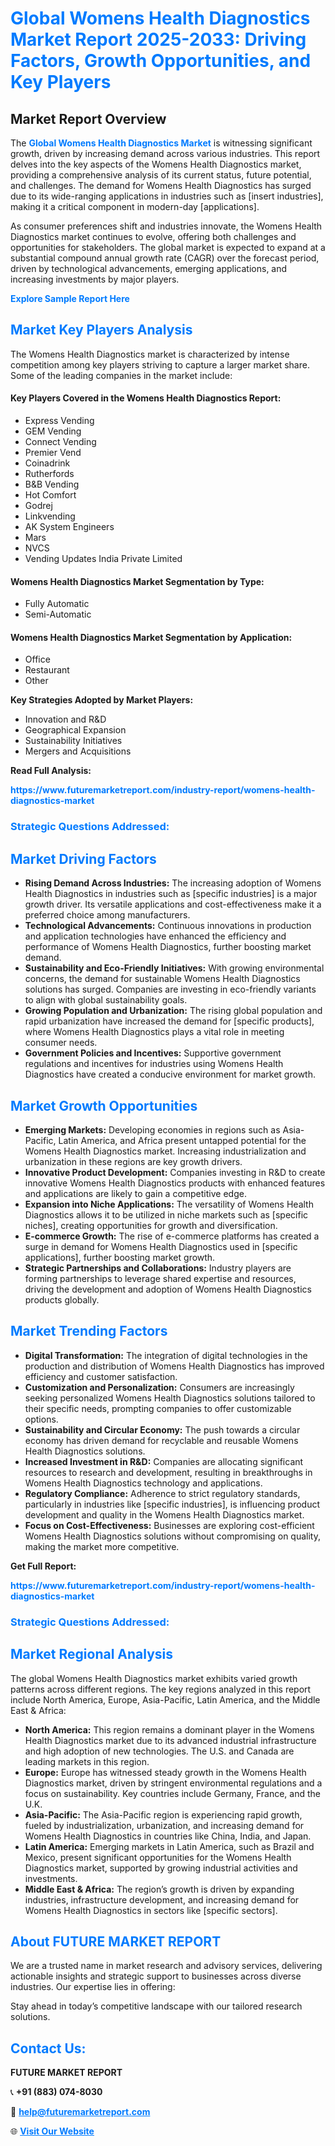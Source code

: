 <h1 style="color: #007BFF;">Global Womens Health Diagnostics Market Report 2025-2033: Driving Factors, Growth Opportunities, and Key Players</h1>

<section id="overview">
<h2>Market Report Overview</h2>
<p>The <a href="https://www.futuremarketreport.com/industry-report/womens-health-diagnostics-market" style="color: #007BFF; text-decoration: none;"><strong>Global Womens Health Diagnostics Market</strong></a> is witnessing significant growth, driven by increasing demand across various industries. This report delves into the key aspects of the Womens Health Diagnostics market, providing a comprehensive analysis of its current status, future potential, and challenges. The demand for Womens Health Diagnostics has surged due to its wide-ranging applications in industries such as [insert industries], making it a critical component in modern-day [applications].</p>
<p>As consumer preferences shift and industries innovate, the Womens Health Diagnostics market continues to evolve, offering both challenges and opportunities for stakeholders. The global market is expected to expand at a substantial compound annual growth rate (CAGR) over the forecast period, driven by technological advancements, emerging applications, and increasing investments by major players.</p>
</section>

<section id="overview">
<p><a href="https://www.futuremarketreport.com/request-sample/reportId=35518" style="color: #007BFF; text-decoration: none;"><strong>Explore Sample Report Here</strong></a></p>
</section>

<section id="key-players">
<h2 style="color: #007BFF;">Market Key Players Analysis</h2>
<p>The Womens Health Diagnostics market is characterized by intense competition among key players striving to capture a larger market share. Some of the leading companies in the market include:</p>
<h4>Key Players Covered in the Womens Health Diagnostics Report:</h4>
<ul><li>Express Vending</li><li>GEM Vending</li><li>Connect Vending</li><li>Premier Vend</li><li>Coinadrink</li><li>Rutherfords</li><li>B&amp;B Vending</li><li>Hot Comfort</li><li>Godrej</li><li>Linkvending</li><li>AK System Engineers</li><li>Mars</li><li>NVCS</li><li>Vending Updates India Private Limited</li></ul>
<h4>Womens Health Diagnostics Market Segmentation by Type:</h4>
<ul><li>Fully Automatic</li><li>Semi-Automatic</li></ul>

<h4>Womens Health Diagnostics Market Segmentation by Application:</h4>
<ul><li>Office</li><li>Restaurant</li><li>Other</li></ul>
<p><strong>Key Strategies Adopted by Market Players:</strong></p>
<ul>
<li>Innovation and R&D</li>
<li>Geographical Expansion</li>
<li>Sustainability Initiatives</li>
<li>Mergers and Acquisitions</li>
</ul>
</section>

<section>
<p><strong>Read Full Analysis: </strong></p><a href="https://www.futuremarketreport.com/industry-report/womens-health-diagnostics-market" style="color: #007BFF; text-decoration: none;"><strong>https://www.futuremarketreport.com/industry-report/womens-health-diagnostics-market</strong></a>
<h3 style="color: #007BFF;">Strategic Questions Addressed:</h3>
</section>

<section id="driving-factors">
<h2 style="color: #007BFF;">Market Driving Factors</h2>
<ul>
<li><strong>Rising Demand Across Industries:</strong> The increasing adoption of Womens Health Diagnostics in industries such as [specific industries] is a major growth driver. Its versatile applications and cost-effectiveness make it a preferred choice among manufacturers.</li>
<li><strong>Technological Advancements:</strong> Continuous innovations in production and application technologies have enhanced the efficiency and performance of Womens Health Diagnostics, further boosting market demand.</li>
<li><strong>Sustainability and Eco-Friendly Initiatives:</strong> With growing environmental concerns, the demand for sustainable Womens Health Diagnostics solutions has surged. Companies are investing in eco-friendly variants to align with global sustainability goals.</li>
<li><strong>Growing Population and Urbanization:</strong> The rising global population and rapid urbanization have increased the demand for [specific products], where Womens Health Diagnostics plays a vital role in meeting consumer needs.</li>
<li><strong>Government Policies and Incentives:</strong> Supportive government regulations and incentives for industries using Womens Health Diagnostics have created a conducive environment for market growth.</li>
</ul>
</section>

<section id="growth-opportunities">
<h2 style="color: #007BFF;">Market Growth Opportunities</h2>
<ul>
<li><strong>Emerging Markets:</strong> Developing economies in regions such as Asia-Pacific, Latin America, and Africa present untapped potential for the Womens Health Diagnostics market. Increasing industrialization and urbanization in these regions are key growth drivers.</li>
<li><strong>Innovative Product Development:</strong> Companies investing in R&D to create innovative Womens Health Diagnostics products with enhanced features and applications are likely to gain a competitive edge.</li>
<li><strong>Expansion into Niche Applications:</strong> The versatility of Womens Health Diagnostics allows it to be utilized in niche markets such as [specific niches], creating opportunities for growth and diversification.</li>
<li><strong>E-commerce Growth:</strong> The rise of e-commerce platforms has created a surge in demand for Womens Health Diagnostics used in [specific applications], further boosting market growth.</li>
<li><strong>Strategic Partnerships and Collaborations:</strong> Industry players are forming partnerships to leverage shared expertise and resources, driving the development and adoption of Womens Health Diagnostics products globally.</li>
</ul>
</section>

<section id="trending-factors">
<h2 style="color: #007BFF;">Market Trending Factors</h2>
<ul>
<li><strong>Digital Transformation:</strong> The integration of digital technologies in the production and distribution of Womens Health Diagnostics has improved efficiency and customer satisfaction.</li>
<li><strong>Customization and Personalization:</strong> Consumers are increasingly seeking personalized Womens Health Diagnostics solutions tailored to their specific needs, prompting companies to offer customizable options.</li>
<li><strong>Sustainability and Circular Economy:</strong> The push towards a circular economy has driven demand for recyclable and reusable Womens Health Diagnostics solutions.</li>
<li><strong>Increased Investment in R&D:</strong> Companies are allocating significant resources to research and development, resulting in breakthroughs in Womens Health Diagnostics technology and applications.</li>
<li><strong>Regulatory Compliance:</strong> Adherence to strict regulatory standards, particularly in industries like [specific industries], is influencing product development and quality in the Womens Health Diagnostics market.</li>
<li><strong>Focus on Cost-Effectiveness:</strong> Businesses are exploring cost-efficient Womens Health Diagnostics solutions without compromising on quality, making the market more competitive.</li>
</ul>
</section>

<section>
<p><strong>Get Full Report: </strong></p><a href="https://www.futuremarketreport.com/industry-report/womens-health-diagnostics-market" style="color: #007BFF; text-decoration: none;"><strong>https://www.futuremarketreport.com/industry-report/womens-health-diagnostics-market</strong></a>
<h3 style="color: #007BFF;">Strategic Questions Addressed:</h3>
</section>


<section id="regional-analysis">
<h2 style="color: #007BFF;">Market Regional Analysis</h2>
<p>The global Womens Health Diagnostics market exhibits varied growth patterns across different regions. The key regions analyzed in this report include North America, Europe, Asia-Pacific, Latin America, and the Middle East & Africa:</p>
<ul>
<li><strong>North America:</strong> This region remains a dominant player in the Womens Health Diagnostics market due to its advanced industrial infrastructure and high adoption of new technologies. The U.S. and Canada are leading markets in this region.</li>
<li><strong>Europe:</strong> Europe has witnessed steady growth in the Womens Health Diagnostics market, driven by stringent environmental regulations and a focus on sustainability. Key countries include Germany, France, and the U.K.</li>
<li><strong>Asia-Pacific:</strong> The Asia-Pacific region is experiencing rapid growth, fueled by industrialization, urbanization, and increasing demand for Womens Health Diagnostics in countries like China, India, and Japan.</li>
<li><strong>Latin America:</strong> Emerging markets in Latin America, such as Brazil and Mexico, present significant opportunities for the Womens Health Diagnostics market, supported by growing industrial activities and investments.</li>
<li><strong>Middle East & Africa:</strong> The region’s growth is driven by expanding industries, infrastructure development, and increasing demand for Womens Health Diagnostics in sectors like [specific sectors].</li>
</ul>
</section>

<footer>
<h2 style="color: #007BFF;">About FUTURE MARKET REPORT</h2>
<p>We are a trusted name in market research and advisory services, delivering actionable insights and strategic support to businesses across diverse industries. Our expertise lies in offering:</p>

<p>Stay ahead in today’s competitive landscape with our tailored research solutions.</p>

<h2 style="color: #007BFF;">Contact Us:</h2>
<p><strong>FUTURE MARKET REPORT</strong></p>
<p>📞 <strong>+91 (883) 074-8030</strong></p>
<p>📧 <strong><a href="mailto:help@futuremarketreport.com" style="color: #007BFF;">help@futuremarketreport.com</a></strong></p>
<p>🌐 <strong><a href="https://www.futuremarketreport.com/" style="color: #007BFF;">Visit Our Website</a></strong></p>
</footer>